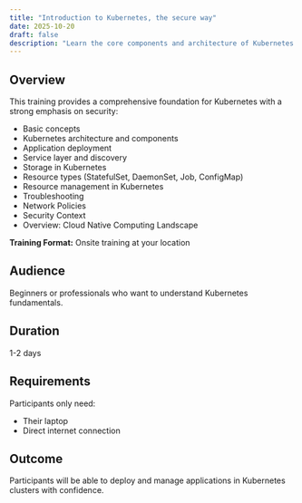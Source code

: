 ```yaml
---
title: "Introduction to Kubernetes, the secure way"
date: 2025-10-20
draft: false
description: "Learn the core components and architecture of Kubernetes with security-focused hands-on labs."
---
```


## Overview

This training provides a comprehensive foundation for Kubernetes with a strong emphasis on security:

- Basic concepts
- Kubernetes architecture and components
- Application deployment
- Service layer and discovery
- Storage in Kubernetes
- Resource types (StatefulSet, DaemonSet, Job, ConfigMap)
- Resource management in Kubernetes
- Troubleshooting
- Network Policies
- Security Context
- Overview: Cloud Native Computing Landscape

**Training Format:** Onsite training at your location  

## Audience

Beginners or professionals who want to understand Kubernetes fundamentals.

## Duration

1-2 days

## Requirements

Participants only need:
- Their laptop
- Direct internet connection

## Outcome

Participants will be able to deploy and manage applications in Kubernetes clusters with confidence.